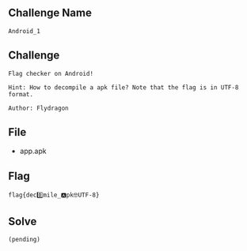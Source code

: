 ## Challenge Name
```
Android_1
```
## Challenge
```
Flag checker on Android!

Hint: How to decompile a apk file? Note that the flag is in UTF-8 format.

Author: Flydragon
```
## File
- app.apk
## Flag
```
flag{dec0️⃣mile_🅰p️k🤓UTF-8}
```
## Solve
```
(pending)
```
